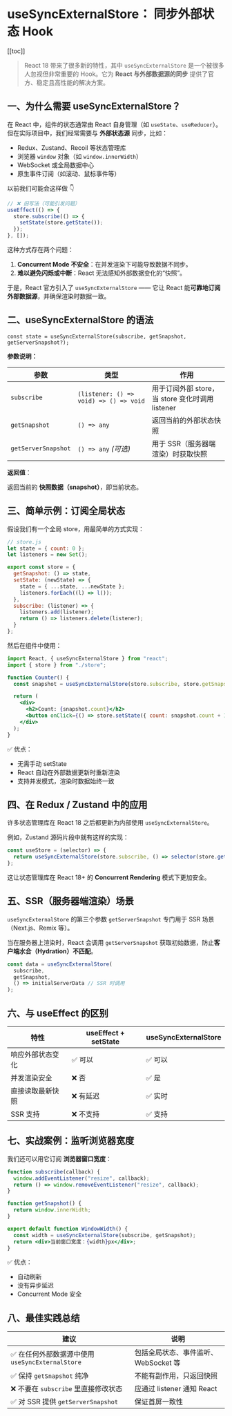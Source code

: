 # useSyncExternalStore： 同步外部状态 Hook

[[toc]]

> React 18 带来了很多新的特性，其中 `useSyncExternalStore` 是一个被很多人忽视但非常重要的 Hook。它为 **React 与外部数据源的同步** 提供了官方、稳定且高性能的解决方案。

## 一、为什么需要 useSyncExternalStore？

在 React 中，组件的状态通常由 React 自身管理（如 `useState`、`useReducer`）。但在实际项目中，我们经常需要与 **外部状态源** 同步，比如：

- Redux、Zustand、Recoil 等状态管理库
- 浏览器 `window` 对象（如 `window.innerWidth`）
- WebSocket 或全局数据中心
- 原生事件订阅（如滚动、鼠标事件等）

以前我们可能会这样做 👇

```jsx
// ❌ 旧写法（可能引发问题）
useEffect(() => {
  store.subscribe(() => {
    setState(store.getState());
  });
}, []);
```

这种方式存在两个问题：

1. **Concurrent Mode 不安全**：在并发渲染下可能导致数据不同步。
2. **难以避免闪烁或中断**：React 无法感知外部数据变化的“快照”。

于是，React 官方引入了 `useSyncExternalStore` —— 它让 React 能**可靠地订阅外部数据源**，并确保渲染时数据一致。

## 二、useSyncExternalStore 的语法

```tsx
const state = useSyncExternalStore(subscribe, getSnapshot, getServerSnapshot?);
```

**参数说明：**

| 参数                | 类型                                   | 作用                                             |
| ------------------- | -------------------------------------- | ------------------------------------------------ |
| `subscribe`         | `(listener: () => void) => () => void` | 用于订阅外部 store，当 store 变化时调用 listener |
| `getSnapshot`       | `() => any`                            | 返回当前的外部状态快照                           |
| `getServerSnapshot` | `() => any` _(可选)_                   | 用于 SSR（服务器端渲染）时获取快照               |

**返回值**：

返回当前的 **快照数据（snapshot）**，即当前状态。

## 三、简单示例：订阅全局状态

假设我们有一个全局 store，用最简单的方式实现：

```jsx
// store.js
let state = { count: 0 };
let listeners = new Set();

export const store = {
  getSnapshot: () => state,
  setState: (newState) => {
    state = { ...state, ...newState };
    listeners.forEach((l) => l());
  },
  subscribe: (listener) => {
    listeners.add(listener);
    return () => listeners.delete(listener);
  }
};
```

然后在组件中使用：

```jsx
import React, { useSyncExternalStore } from "react";
import { store } from "./store";

function Counter() {
  const snapshot = useSyncExternalStore(store.subscribe, store.getSnapshot);

  return (
    <div>
      <h2>Count: {snapshot.count}</h2>
      <button onClick={() => store.setState({ count: snapshot.count + 1 })}>+1</button>
    </div>
  );
}
```

✅ 优点：

- 无需手动 setState
- React 自动在外部数据更新时重新渲染
- 支持并发模式，渲染时数据始终一致

## 四、在 Redux / Zustand 中的应用

许多状态管理库在 React 18 之后都更新为内部使用 `useSyncExternalStore`。

例如，Zustand 源码片段中就有这样的实现：

```js
const useStore = (selector) => {
  return useSyncExternalStore(store.subscribe, () => selector(store.getState()));
};
```

这让状态管理库在 React 18+ 的 **Concurrent Rendering** 模式下更加安全。

## 五、SSR（服务器端渲染）场景

`useSyncExternalStore` 的第三个参数 `getServerSnapshot` 专门用于 SSR 场景（Next.js、Remix 等）。

当在服务器上渲染时，React 会调用 `getServerSnapshot` 获取初始数据，防止**客户端水合（Hydration）不匹配**。

```jsx
const data = useSyncExternalStore(
  subscribe,
  getSnapshot,
  () => initialServerData // SSR 时调用
);
```

## 六、与 useEffect 的区别

| 特性             | useEffect + setState | useSyncExternalStore |
| ---------------- | -------------------- | -------------------- |
| 响应外部状态变化 | ✅ 可以              | ✅ 可以              |
| 并发渲染安全     | ❌ 否                | ✅ 是                |
| 直接读取最新快照 | ❌ 有延迟            | ✅ 实时              |
| SSR 支持         | ❌ 不支持            | ✅ 支持              |

## 七、实战案例：监听浏览器宽度

我们还可以用它订阅 **浏览器窗口宽度**：

```jsx
function subscribe(callback) {
  window.addEventListener("resize", callback);
  return () => window.removeEventListener("resize", callback);
}

function getSnapshot() {
  return window.innerWidth;
}

export default function WindowWidth() {
  const width = useSyncExternalStore(subscribe, getSnapshot);
  return <div>当前窗口宽度：{width}px</div>;
}
```

✅ 优点：

- 自动刷新
- 没有异步延迟
- Concurrent Mode 安全

## 八、最佳实践总结

| 建议                                             | 说明                                 |
| ------------------------------------------------ | ------------------------------------ |
| ✅ 在任何外部数据源中使用 `useSyncExternalStore` | 包括全局状态、事件监听、WebSocket 等 |
| ✅ 保持 `getSnapshot` 纯净                       | 不能有副作用，只返回快照             |
| ❌ 不要在 `subscribe` 里直接修改状态             | 应通过 listener 通知 React           |
| ✅ 对 SSR 提供 `getServerSnapshot`               | 保证首屏一致性                       |
